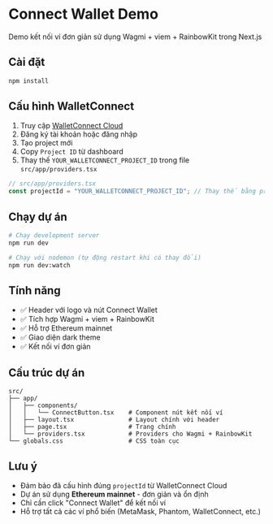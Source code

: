 # Connect Wallet Demo

Demo kết nối ví đơn giản sử dụng Wagmi + viem + RainbowKit trong Next.js

## Cài đặt

```bash
npm install
```

## Cấu hình WalletConnect

1. Truy cập [WalletConnect Cloud](https://cloud.walletconnect.com/)
2. Đăng ký tài khoản hoặc đăng nhập
3. Tạo project mới
4. Copy `Project ID` từ dashboard
5. Thay thế `YOUR_WALLETCONNECT_PROJECT_ID` trong file `src/app/providers.tsx`

```typescript
// src/app/providers.tsx
const projectId = "YOUR_WALLETCONNECT_PROJECT_ID"; // Thay thế bằng projectId thật
```

## Chạy dự án

```bash
# Chạy development server
npm run dev

# Chạy với nodemon (tự động restart khi có thay đổi)
npm run dev:watch
```

## Tính năng

- ✅ Header với logo và nút Connect Wallet
- ✅ Tích hợp Wagmi + viem + RainbowKit
- ✅ Hỗ trợ Ethereum mainnet
- ✅ Giao diện dark theme
- ✅ Kết nối ví đơn giản

## Cấu trúc dự án

```
src/
├── app/
│   ├── components/
│   │   └── ConnectButton.tsx    # Component nút kết nối ví
│   ├── layout.tsx               # Layout chính với header
│   ├── page.tsx                 # Trang chính
│   └── providers.tsx            # Providers cho Wagmi + RainbowKit
└── globals.css                  # CSS toàn cục
```

## Lưu ý

- Đảm bảo đã cấu hình đúng `projectId` từ WalletConnect Cloud
- Dự án sử dụng **Ethereum mainnet** - đơn giản và ổn định
- Chỉ cần click "Connect Wallet" để kết nối ví
- Hỗ trợ tất cả các ví phổ biến (MetaMask, Phantom, WalletConnect, etc.)
